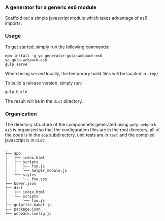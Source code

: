 ### A generator for a generic es6 module

Scaffold out a simple javascript module which takes advantage of es6 imports.

### Usage

To get started, simply run the following commands:

```
npm install -g yo generator-gulp-webpack-es6
yo gulp-webpack-es6
gulp serve
```

When being served locally, the temporary build files will be located in `.tmp/`

To build a release version, simply run:

```
gulp build
```

The result will be in the `dist` directory.


### Organization

The directory structure of the componenets generated using `gulp-webpack-es6`
is organized so that the configuration files are in the root directory, all of
the code is in the `app` subdirectory, unit tests are in `test` and the compiled
javascript is in `dist`:

```
.
├── app
│   ├── index.html
│   ├── scripts
│   │   ├── foo.js
│   │   └── helper_module.js
│   └── styles
│       └── foo.css
├── bower.json
├── dist
│   ├── index.html
│   └── scripts
│       └── foo.js
├── gulpfile.babel.js
├── package.json
└── webpack.config.js
```
